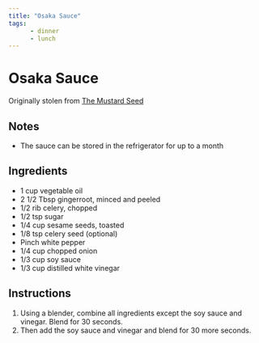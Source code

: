 ```yaml
---
title: "Osaka Sauce"
tags:
      - dinner
      - lunch
---
```


# Osaka Sauce

Originally stolen from [The Mustard Seed](https://www.spokesman.com/stories/2005/mar/30/shrimp-osaka-needs-ginger-dressing/)

## Notes

* The sauce can be stored in the refrigerator for up to a month

## Ingredients

* 1 cup vegetable oil
* 2 1/2 Tbsp gingerroot, minced and peeled
* 1/2 rib celery, chopped
* 1/2 tsp sugar
* 1/4 cup sesame seeds, toasted
* 1/8 tsp celery seed (optional)
* Pinch white pepper
* 1/4 cup chopped onion
* 1/3 cup soy sauce
* 1/3 cup distilled white vinegar

## Instructions

1. Using a blender, combine all ingredients except the soy sauce and vinegar. Blend for 30 seconds.
1. Then add the soy sauce and vinegar and blend for 30 more seconds.